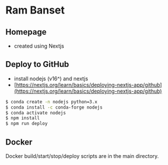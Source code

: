 # Ram Banset

## Homepage

- created using Nextjs

## Deploy to GitHub
- install nodejs (v16^) and nextjs
- [https://nextjs.org/learn/basics/deploying-nextjs-app/github](https://nextjs.org/learn/basics/deploying-nextjs-app/github)

```bash
$ conda create -n nodejs python=3.x
$ conda install -c conda-forge nodejs
$ conda activate nodejs
$ npm install
$ npm run deploy
```

## Docker
Docker build/start/stop/deploy scripts are in the main directory.
